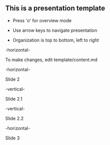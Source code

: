 
## This is a presentation template

* Press 'o' for overview mode

* Use arrow keys to navigate presentation

* Organization is top to bottom, left to right




-horizontal-

To make changes, edit template/content.md




-horizontal-

Slide 2




-vertical-

Slide 2.1




-vertical-

Slide 2.2




-horizontal-

Slide 3
